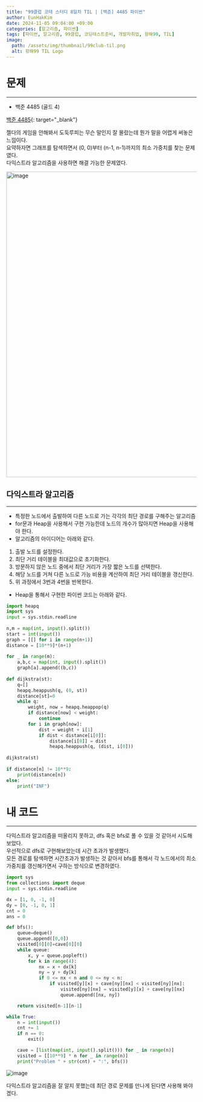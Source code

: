 ```yaml
---
title: "99클럽 코테 스터디 8일차 TIL | [백준] 4485 파이썬"
author: EunHakKim
date: 2024-11-05 09:04:00 +09:00
categories: [알고리즘, 파이썬]
tags: [파이썬, 알고리즘, 99클럽, 코딩테스트준비, 개발자취업, 항해99, TIL]
image:
  path: /assets/img/thumbnail/99club-til.png
  alt: 항해99 TIL Logo
---
```

# 문제
---
- 백준 4485 (골드 4)

[백준 4485](https://www.acmicpc.net/problem/4485){: target="_blank"}

젤다의 게임을 안해봐서 도둑루피는 무슨 말인지 잘 몰랐는데 뭔가 말을 어렵게 써놓은 느낌이다.   
요약하자면 그래프를 탐색하면서 (0, 0)부터 (n-1, n-1)까지의 최소 가중치를 찾는 문제였다.   
다익스트라 알고리즘을 사용하면 해결 가능한 문제였다.   

<img width="808" alt="image" src="https://github.com/user-attachments/assets/69dabf86-e897-436d-aaf2-0e8355875a92">

## 다익스트라 알고리즘
---
- 특정한 노드에서 출발하여 다른 노드로 가는 각각의 최단 경로를 구해주는 알고리즘
- for문과 Heap을 사용해서 구현 가능한데 노드의 개수가 많아지면 Heap을 사용해야 한다.   
- 알고리즘의 아이디어는 아래와 같다.   
1. 출발 노드를 설정한다.   
2. 최단 거리 테이블을 최대값으로 초기화한다.   
3. 방문하지 않은 노드 중에서 최단 거리가 가장 짧은 노드를 선택한다.   
4. 해당 노드를 거쳐 다른 노드로 가능 비용을 계산하여 최단 거리 테이블을 갱신한다.    
5. 위 과정에서 3번과 4번을 반복한다.    

- Heap을 통해서 구현한 파이썬 코드는 아래와 같다.   

```python
import heapq
import sys
input = sys.stdin.readline
 
n,m = map(int, input().split())
start = int(input())
graph = [[] for i in range(n+1)]
distance = [10**9]*(n+1)
 
for _ in range(m):
    a,b,c = map(int, input().split())
    graph[a].append((b,c))
 
def dijkstra(st):
    q=[]
    heapq.heappush(q, (0, st))
    distance[st]=0
    while q:
        weight, now = heapq.heappop(q)
        if distance[now] < weight:
            continue
        for i in graph[now]:
            dist = weight + i[1]
            if dist < distance[i[0]]:
                distance[i[0]] = dist
                heapq.heappush(q, (dist, i[0]))
 
dijkstra(st)
 
if distance[n] != 10**9:
    print(distance[n])
else:
    print("INF")
```

# 내 코드
---
다익스트라 알고리즘을 떠올리지 못하고, dfs 혹은 bfs로 풀 수 있을 것 같아서 시도해보았다.   
우선적으로 dfs로 구현해보았는데 시간 초과가 발생했다.   
모든 경로를 탐색하면 시간초과가 발생하는 것 같아서 bfs를 통해서 각 노드에서의 최소 가중치를 갱신해가면서 구하는 방식으로 변경하였다.   

```python
import sys
from collections import deque
input = sys.stdin.readline

dx = [1, 0, -1, 0]
dy = [0, -1, 0, 1]
cnt = 0
ans = 0

def bfs():
    queue=deque()
    queue.append([0,0])
    visited[0][0]=cave[0][0]
    while queue:
        x, y = queue.popleft()
        for k in range(4):
            nx = x + dx[k]
            ny = y + dy[k]
            if 0 <= nx < n and 0 <= ny < n:
                if visited[y][x] + cave[ny][nx] < visited[ny][nx]:
                    visited[ny][nx] = visited[y][x] + cave[ny][nx]
                    queue.append([nx, ny])

    return visited[n-1][n-1]

while True:
    n = int(input())
    cnt += 1
    if n == 0:
        exit()

    cave = [list(map(int, input().split())) for _ in range(n)]
    visited = [[10**9] * n for _ in range(n)]
    print("Problem " + str(cnt) + ":", bfs())
```

![image](https://github.com/user-attachments/assets/0956f658-da3c-4c80-ace4-e604a9d9fd53)

다익스트라 알고리즘을 잘 알지 못했는데 최단 경로 문제를 만나게 된다면 사용해 봐야겠다.   